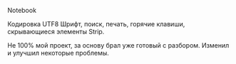 Notebook

Кодировка UTF8
Шрифт, поиск, печать, горячие клавиши, скрывающиеся элементы Strip.

Не 100% мой проект, за основу брал уже готовый с разбором. Изменил и улучшил некоторые проблемы.
